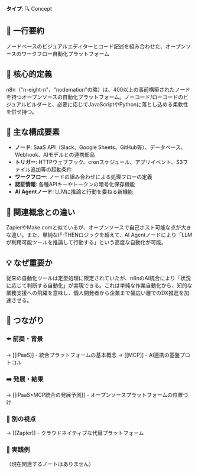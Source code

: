 **タイプ**: 🔍 Concept

## 📝 一行要約
ノードベースのビジュアルエディターとコード記述を組み合わせた、オープンソースのワークフロー自動化プラットフォーム

## 🎯 核心的定義
n8n（"n-eight-n"、"nodemation"の略）は、400以上の事前構築されたノードを持つオープンソースの自動化プラットフォーム。ノーコード/ローコードのビジュアルビルダーと、必要に応じてJavaScriptやPythonに落とし込める柔軟性を併せ持つ。

## 🌟 主な構成要素
- **ノード**: SaaS API（Slack、Google Sheets、GitHub等）、データベース、Webhook、AIモデルとの連携部品
- **トリガー**: HTTPウェブフック、cronスケジュール、アプリイベント、S3ファイル追加等の起動条件
- **ワークフロー**: ノードの組み合わせによる処理フローの定義
- **認証情報**: 各種APIキーやトークンの暗号化保存機能
- **AI Agentノード**: LLMに推論と行動を委ねる新機能

## 🔄 関連概念との違い
ZapierやMake.comと似ているが、オープンソースで自己ホスト可能な点が大きな違い。また、単純なIF-THENロジックを超えて、AI Agentノードにより「LLMが利用可能ツールを推論して行動する」という高度な自動化が可能。

## 💡 なぜ重要か
従来の自動化ツールは定型処理に限定されていたが、n8nのAI統合により「状況に応じて判断する自動化」が実現できる。これは単純な作業自動化から、知的な業務支援への飛躍を意味し、個人開発者から企業まで幅広い層でのDX推進を加速させる。

## 🔗 つながり

### ⬅️ 前提・背景
→ [[iPaaS]] - 統合プラットフォームの基本概念
→ [[MCP]] - AI連携の基盤プロトコル

### ➡️ 発展・結果
→ [[iPaaS×MCP統合の発展予測]] - オープンソースプラットフォームの位置づけ

### 🔀 別の視点
→ [[Zapier]] - クラウドネイティブな代替プラットフォーム

### 🎯 実践例
（現在関連するノートはありません）